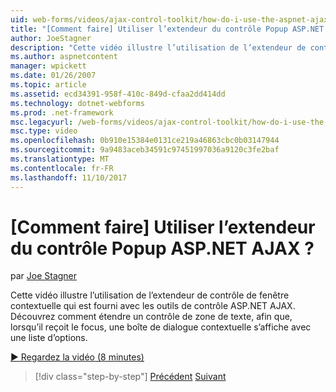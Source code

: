 ```yaml
---
uid: web-forms/videos/ajax-control-toolkit/how-do-i-use-the-aspnet-ajax-popup-control-extender
title: "[Comment faire] Utiliser l’extendeur du contrôle Popup ASP.NET AJAX ? | Microsoft Docs"
author: JoeStagner
description: "Cette vidéo illustre l’utilisation de l’extendeur de contrôle de fenêtre contextuelle qui est fourni avec les outils de contrôle ASP.NET AJAX. Découvrez comment étendre un contrôle de zone de texte afin que..."
ms.author: aspnetcontent
manager: wpickett
ms.date: 01/26/2007
ms.topic: article
ms.assetid: ecd34391-958f-410c-849d-cfaa2dd414dd
ms.technology: dotnet-webforms
ms.prod: .net-framework
msc.legacyurl: /web-forms/videos/ajax-control-toolkit/how-do-i-use-the-aspnet-ajax-popup-control-extender
msc.type: video
ms.openlocfilehash: 0b910e15384e0131ce219a46863cbc0b03147944
ms.sourcegitcommit: 9a9483aceb34591c97451997036a9120c3fe2baf
ms.translationtype: MT
ms.contentlocale: fr-FR
ms.lasthandoff: 11/10/2017
---
```

<a name="how-do-i-use-the-aspnet-ajax-popup-control-extender"></a>[Comment faire] Utiliser l’extendeur du contrôle Popup ASP.NET AJAX ?
====================
par [Joe Stagner](https://github.com/JoeStagner)

Cette vidéo illustre l’utilisation de l’extendeur de contrôle de fenêtre contextuelle qui est fourni avec les outils de contrôle ASP.NET AJAX. Découvrez comment étendre un contrôle de zone de texte, afin que, lorsqu’il reçoit le focus, une boîte de dialogue contextuelle s’affiche avec une liste d’options.

[&#9654; Regardez la vidéo (8 minutes)](https://channel9.msdn.com/Blogs/ASP-NET-Site-Videos/how-do-i-use-the-aspnet-ajax-popup-control-extender)

>[!div class="step-by-step"]
[Précédent](how-do-i-use-the-aspnet-ajax-textboxwatermark-control-extender.md)
[Suivant](how-do-i-use-the-aspnet-ajax-modalpopup-extender-control.md)

